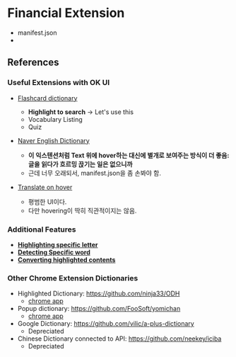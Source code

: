 # Financial Extension

* manifest.json
* 

## References

### Useful Extensions with OK UI
* [Flashcard dictionary](https://github.com/chuaweijie/Flashcard-Dictionary)
	* **Highlight to search** -> Let's use this
	* Vocabulary Listing
	* Quiz

* [Naver English Dictionary](https://github.com/skyisle/nendic-ext)
	* **이 익스텐션처럼 Text 위에 hover하는 대신에 별개로 보여주는 방식이 더 좋음: 글을 읽다가 흐르밍 끉기는 일은 없으니까**
	* 근데 너무 오래되서, manifest.json을 좀 손봐야 함. 

* [Translate on hover](https://github.com/artemave/translate_onhover)
	* 평범한 UI이다. 
	* 다만 hovering이 딱히 직관적이지는 않음. 

### Additional Features
* **[Highlighting specific letter](https://github.com/ds300/jetzt)**
* **[Detecting Specific word](https://github.com/panicsteve/cloud-to-butt)**
* **[Converting highlighted contents](https://github.com/adam-p/markdown-here)**

###  Other Chrome Extension Dictionaries
* Highlighted Dictionary: https://github.com/ninja33/ODH
	* [chrome app](https://chrome.google.com/webstore/detail/online-dictionary-helper/lppjdajkacanlmpbbcdkccjkdbpllajb?hl=en) 
* Popup dictionary: https://github.com/FooSoft/yomichan
	* [chrome app](https://chrome.google.com/webstore/detail/yomichan/ogmnaimimemjmbakcfefmnahgdfhfami)
* Google Dictionary: https://github.com/vilic/a-plus-dictionary
	* Depreciated
* Chinese Dictionary connected to API: https://github.com/neekey/iciba
	* Depreciated 
